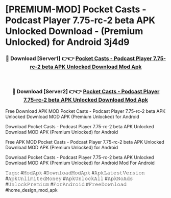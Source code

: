 # [PREMIUM-MOD] Pocket Casts - Podcast Player 7.75-rc-2 beta APK Unlocked Download - (Premium Unlocked) for Android 3j4d9



<div align="center">
<h3>🔴 Download [Server1] 👉👉 <a href="https://momento.my/?title=Pocket_Casts_-_Podcast_Player_7.75-rc-2_beta_APK_Unlocked_Download">Pocket Casts - Podcast Player 7.75-rc-2 beta APK Unlocked Download Mod Apk</a></h3><br>

<h3>🔴 Download [Server2] 👉👉 <a href="https://momento.my/?title=Pocket_Casts_-_Podcast_Player_7.75-rc-2_beta_APK_Unlocked_Download">Pocket Casts - Podcast Player 7.75-rc-2 beta APK Unlocked Download Mod Apk</a></h3>
</div>



Free Download APK MOD Pocket Casts - Podcast Player 7.75-rc-2 beta APK Unlocked Download MOD APK (Premium Unlocked) for Android

Download Pocket Casts - Podcast Player 7.75-rc-2 beta APK Unlocked Download MOD APK (Premium Unlocked) for Android

Free APK MOD Pocket Casts - Podcast Player 7.75-rc-2 beta APK Unlocked Download MOD APK (Premium Unlocked) for Android

Download Pocket Casts - Podcast Player 7.75-rc-2 beta APK Unlocked Download MOD APK (Premium Unlocked) for Android Mod For Android

𝚃𝚊𝚐𝚜: #𝙼𝚘𝚍𝙰𝚙𝚔 #𝙳𝚘𝚠𝚗𝚕𝚘𝚊𝚍𝙼𝚘𝚍𝙰𝚙𝚔 #𝙰𝚙𝚔𝙻𝚊𝚝𝚎𝚜𝚝𝚅𝚎𝚛𝚜𝚒𝚘𝚗 #𝙰𝚙𝚔𝚄𝚗𝚕𝚒𝚖𝚒𝚝𝚎𝚍𝙼𝚘𝚗𝚎𝚢 #𝙰𝚙𝚔𝚄𝚗𝚕𝚘𝚌𝚔𝙰𝚕𝚕 #𝙰𝚙𝚔𝙽𝚘𝙰𝚍𝚜 #𝚄𝚗𝚕𝚘𝚌𝚔𝙿𝚛𝚎𝚖𝚒𝚞𝚖 #𝙵𝚘𝚛𝙰𝚗𝚍𝚛𝚘𝚒𝚍 #𝙵𝚛𝚎𝚎𝙳𝚘𝚠𝚗𝚕𝚘𝚊𝚍 #home_design_mod_apk
